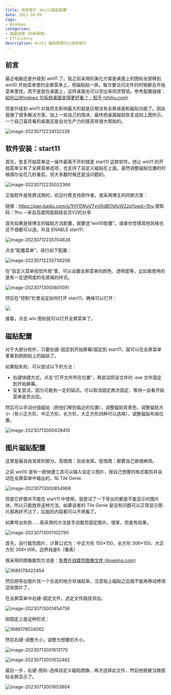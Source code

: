 ```yaml
---
title: 效率提升：Win11磁贴配置
date: 2023-10-09
tags:
- Windows
categories:
- 踏星逐路（创新探索）
- Efficiency
description: Win11 磁贴配置办公效率提升
---
```


## 前言

最近电脑还是升级到 win11 了。我之前采用的美化方案是桌面上的图标全部移到 win10 开始菜单里的全屏菜单上，用磁贴贴一排。每次要访问文件的时候都去开始菜单里找，而不是放在桌面上，这样桌面也可以空出来欣赏壁纸。参考配置链接：[如何让Windows 10系统桌面变得更好看？ - 知乎 (zhihu.com)](https://www.zhihu.com/question/45120814/answer/1007955630)

但是升级到 win11 对我而言影响最大的就是压根没有全屏桌面和磁贴功能了。因此我搜了很多解决方案，加上一些自己的改进，最终把桌面磁贴恢复成如上图所示。一个自己喜欢看的桌面还是会对生产力的提高有很大帮助的。

![image-20230712234132339](https://raw.githubusercontent.com/Jingqing3948/FigureBed/main/mdImages/image-20230712234132339.png)

## 软件安装：start11

首先，恢复开始菜单这一操作最离不开的就是 start11 这款软件。他让 win11 的开始菜单又有了全屏菜单选项，也支持了自定义磁贴在上面。虽然调整磁贴位置的时候偶尔会花几秒重启，但大多数时候还是没问题的。

![image-20230712235022366](https://raw.githubusercontent.com/Jingqing3948/FigureBed/main/mdImages/image-20230712235022366.png)

正版软件是免费试用的，欢迎付费支持原作者。或采用博主的同款方案：

链接：https://pan.baidu.com/s/1HY0WuV7ynlXdBI7qfuWZzg?pwd=1fru 
提取码：1fru 
--来自百度网盘超级会员V2的分享

首先如果是按博主的磁贴方法配置，就要选“win10配置”。或者你觉得其他风格也还不错都可以选。并且 ENABLE start11.

![image-20230712235704628](https://raw.githubusercontent.com/Jingqing3948/FigureBed/main/mdImages/image-20230712235704628.png)

点击“配置菜单”，进行如下配置：

![image-20230712235738298](https://raw.githubusercontent.com/Jingqing3948/FigureBed/main/mdImages/image-20230712235738298.png)

在“自定义菜单视觉外观”里，可以设置全屏菜单的颜色、透明度等，比如我使用的是有一定透明度的毛玻璃的样式。

![image-20230713000601091](https://raw.githubusercontent.com/Jingqing3948/FigureBed/main/mdImages/image-20230713000601091.png)

然后在“控制”栏里设定如何打开 start11，确保可以打开：

![](https://raw.githubusercontent.com/Jingqing3948/FigureBed/main/mdImages/image-20230712235840844.png)

接着，点击 win 图标就可以打开全屏菜单了。

## 磁贴配置

对于大部分软件，只要右键-固定到开始屏幕/固定到 start11，就可以在全屏菜单里看到刚刚贴上的磁贴了。

如果贴失败，可以尝试以下的方法：

- 右键快捷方式，点击“打开文件所在位置”，再尝试把该文件的 .exe 文件固定到开始屏幕。
- 反复尝试，因为可能有一定的延迟。可以取消固定再次固定，等待一会看开始菜单是否出现。

然后可以手动分组磁贴（把他们移到临近的位置），调整磁贴背景色，调整磁贴大小（有小正方形，中正方形，长方形，大正方形四种可以选择），调整磁贴布局位置。

![image-20230713000428410](https://raw.githubusercontent.com/Jingqing3948/FigureBed/main/mdImages/image-20230713000428410.png)

## 图片磁贴配置

这里是最自由发挥的部分。高情商：自由发挥。低情商：都要自己做很麻烦。

之前 win10 是有一款快捷工具可以输入自定义图片，按自己想要的格式裁剪并自动在全屏菜单中输出的，叫 Tile Genie.

![image-20230713000854968](https://raw.githubusercontent.com/Jingqing3948/FigureBed/main/mdImages/image-20230713000854968.png)

但是它好像并不能在 start11 中使用。我尝试了一下导出的都是不能显示的图片块，所以只能放弃这种方法。如果读者的 Tile Genie 是没有问题可以正常显示图片那再好不过了，后面的内容都可以不用看了。

如果导出失败……我采用的方法是手动裁剪固定图片。很笨，但是有结果。

![image-20230713001102790](https://raw.githubusercontent.com/Jingqing3948/FigureBed/main/mdImages/image-20230713001102790.png)

首先，自行裁剪图片，计算公式为：中正方形 150\*150，长方形 306\*150，大正方形 306\*306，边界线是6（像素）.

我采用的图像裁剪方法是：[免费在线裁剪图像文件 (iloveimg.com)](https://www.iloveimg.com/zh-cn/crop-image)

![1689178422454](https://raw.githubusercontent.com/Jingqing3948/FigureBed/main/mdImages/1689178422454.png)

然后把导出图片找一个合适的地方存储起来，注意贴上磁贴之后就不能再移动修改这些图片了。

在全屏菜单中右键-固定文件，选定文件路径添加。

![image-20230713001454756](https://raw.githubusercontent.com/Jingqing3948/FigureBed/main/mdImages/image-20230713001454756.png)

刚固定上是这种形式：

![1689178534062](https://raw.githubusercontent.com/Jingqing3948/FigureBed/main/mdImages/1689178534062.png)

然后右键-调整大小，调整为想要的大小。

![image-20230713001613170](https://raw.githubusercontent.com/Jingqing3948/FigureBed/main/mdImages/image-20230713001613170.png)

![image-20230713001632462](https://raw.githubusercontent.com/Jingqing3948/FigureBed/main/mdImages/image-20230713001632462.png)

最后一步，右键-图标-选择自定义磁贴图像，再次选择此文件，然后他就被当做图标全屏显示了。

![image-20230713001653804](https://raw.githubusercontent.com/Jingqing3948/FigureBed/main/mdImages/image-20230713001653804.png)